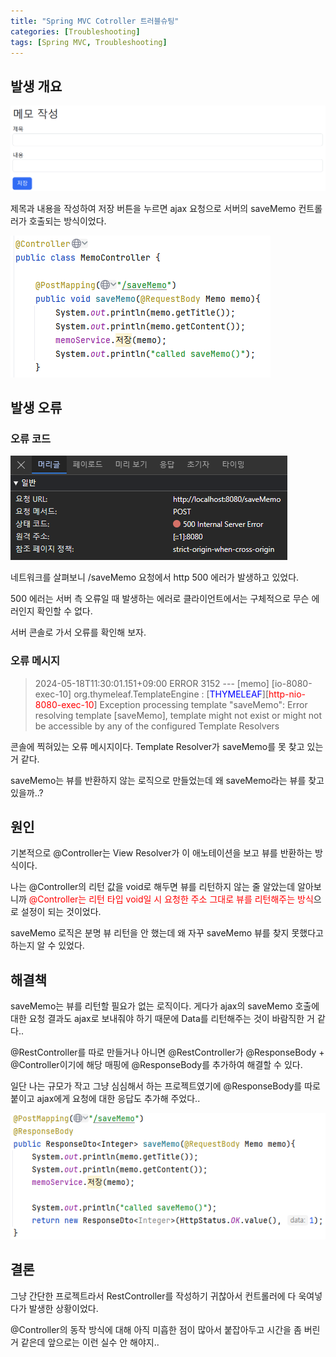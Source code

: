 ```yaml
---
title: "Spring MVC Cotroller 트러블슈팅"
categories: [Troubleshooting]
tags: [Spring MVC, Troubleshooting]
---
```


## 발생 개요

![alt text](/image/image2.png)

제목과 내용을 작성하여 저장 버튼을 누르면 ajax 요청으로 서버의 saveMemo 컨트롤러가 호출되는 방식이었다.

![alt text](/image/MemoController.png)

## 발생 오류

### 오류 코드

![alt text](/image/image.png)

네트워크를 살펴보니 /saveMemo 요청에서 http 500 에러가 발생하고 있었다.

500 에러는 서버 측 오류일 때 발생하는 에러로 클라이언트에서는 구체적으로 무슨 에러인지 확인할 수 없다.

서버 콘솔로 가서 오류를 확인해 보자.

### 오류 메시지

> 2024-05-18T11:30:01.151+09:00 ERROR 3152 --- [memo] [io-8080-exec-10] org.thymeleaf.TemplateEngine             : [<span style="color:blue">THYMELEAF</span>][<span style="color:red">http-nio-8080-exec-10</span>] Exception processing template "saveMemo": Error resolving template [saveMemo], template might not exist or might not be accessible by any of the configured Template Resolvers

콘솔에 찍혀있는 오류 메시지이다. Template Resolver가 saveMemo를 못 찾고 있는 거 같다.

saveMemo는 뷰를 반환하지 않는 로직으로 만들었는데 왜 saveMemo라는 뷰를 찾고 있을까..?

## 원인

기본적으로 @Controller는 View Resolver가 이 애노테이션을 보고 뷰를 반환하는 방식이다.

나는 @Controller의 리턴 값을 void로 해두면 뷰를 리턴하지 않는 줄 알았는데 알아보니까 <span style="color:red">@Controller는 리턴 타입 void일 시 요청한 주소 그대로 뷰를 리턴해주는 방식</span>으로 설정이 되는 것이었다. 

saveMemo 로직은 분명 뷰 리턴을 안 했는데 왜 자꾸 saveMemo 뷰를 찾지 못했다고 하는지 알 수 있었다.

## 해결책

saveMemo는 뷰를 리턴할 필요가 없는 로직이다.
게다가 ajax의 saveMemo 호출에 대한 요청 결과도 ajax로 보내줘야 하기 때문에 Data를 리턴해주는 것이 바람직한 거 같다..

@RestController를 따로 만들거나 아니면 @RestController가 @ResponseBody + @Controller이기에 해당 매핑에 @ResponseBody를 추가하여 해결할 수 있다.

일단 나는 규모가 작고 그냥 심심해서 하는 프로젝트였기에 @ResponseBody를 따로 붙이고 ajax에게 요청에 대한 응답도 추가해 주었다..

![alt text](/image/MemoController2.png)

## 결론

그냥 간단한 프로젝트라서 RestController를 작성하기 귀찮아서 컨트롤러에 다 욱여넣다가 발생한 상황이었다.

@Controller의 동작 방식에 대해 아직 미흡한 점이 많아서 붙잡아두고 시간을 좀 버린 거 같은데 앞으로는 이런 실수 안 해야지..